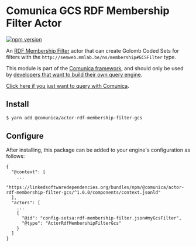 # Comunica GCS RDF Membership Filter Actor

[![npm version](https://badge.fury.io/js/%40comunica%2Factor-rdf-membership-filter-gcs.svg)](https://www.npmjs.com/package/@comunica/actor-rdf-membership-filter-gcs)

An [RDF Membership Filter](https://github.com/comunica/comunica-feature-amf/tree/master/packages/bus-rdf-membership-filter) actor that
can create Golomb Coded Sets for filters with the `http://semweb.mmlab.be/ns/membership#GCSFilter` type.

This module is part of the [Comunica framework](https://github.com/comunica/comunica),
and should only be used by [developers that want to build their own query engine](https://comunica.dev/docs/modify/).

[Click here if you just want to query with Comunica](https://comunica.dev/docs/query/).

## Install

```bash
$ yarn add @comunica/actor-rdf-membership-filter-gcs
```

## Configure

After installing, this package can be added to your engine's configuration as follows:
```text
{
  "@context": [
    ...
    "https://linkedsoftwaredependencies.org/bundles/npm/@comunica/actor-rdf-membership-filter-gcs/^1.0.0/components/context.jsonld"  
  ],
  "actors": [
    ...
    {
      "@id": "config-setsa:rdf-membership-filter.json#myGcsFilter",
      "@type": "ActorRdfMembershipFilterGcs"
    }
  ]
}
```
